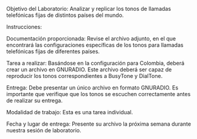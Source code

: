 Objetivo del Laboratorio:
Analizar y replicar los tonos de llamadas telefónicas fijas de distintos países del mundo.

Instrucciones:

Documentación proporcionada: 
Revise el archivo adjunto, en el que encontrará las configuraciones específicas de los tonos para llamadas telefónicas fijas de diferentes países.

Tarea a realizar:
Basándose en la configuración para Colombia, deberá crear un archivo en GNURADIO.
Este archivo deberá ser capaz de reproducir los tonos correspondientes a BusyTone y DialTone.

Entrega:
Debe presentar un único archivo en formato GNURADIO.
Es importante que verifique que los tonos se escuchen correctamente antes de realizar su entrega.

Modalidad de trabajo: 
Esta es una tarea individual. 

Fecha y lugar de entrega: 
Presente su archivo la próxima semana durante nuestra sesión de laboratorio.
